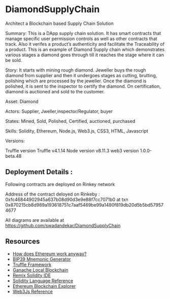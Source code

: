 # DiamondSupplyChain
Architect a Blockchain based Supply Chain Solution

Summary: This is a DApp supply chain solution. It has smart contracts that manage specific user permission controls as well as other contracts that track. Also it verifes a product’s authenticity and facilitate the Traceability of a product. This is an example of Diamond Supply chain which demonstrates various stages a diamond goes through till it reaches the stage where it can be sold.

Story:
It starts with mining rough diamond. Jeweller buys the rough diamond from supplier and then it undergoes stages as cutting, brutting, polishing which are processed by the jeweller.
Once the diamond is polished, it is sent to the inspector to certify the diamond. 
On certification, diamond is auctioned and sold to the customer.

Asset: Diamond

Actors: Supplier, Jweller,inspector/Regulator, buyer

States: Mined, Sold,  Polished, Certified, auctioned, purchased

Skills: Solidity, Ethereum, Node.js, Web3.js, CSS3, HTML, Javascript

Versions: 

Truffle version Truffle v4.1.14
Node version v8.11.3
web3 version 1.0.0-beta.48

## Deployment Details : 

Following contracts are deployed on Rinkey network

Address of the contract deloyed on Rinkeby :
0xfc46844902945a637b08d90d3e9e88f7cc7071b0 at txn 0x870215cb8d989a193618751c7aaf5469be99a1480f819db20d5b5bd579574677

All diagrams are available at https://github.com/swadandekar/DiamondSupplyChain


## Resources

* [How does Ethereum work anyway?](https://medium.com/@preethikasireddy/how-does-ethereum-work-anyway-22d1df506369)
* [BIP39 Mnemonic Generator](https://iancoleman.io/bip39/)
* [Truffle Framework](http://truffleframework.com/)
* [Ganache Local Blockchain](http://truffleframework.com/ganache/)
* [Remix Solidity IDE](https://remix.ethereum.org/)
* [Solidity Language Reference](http://solidity.readthedocs.io/en/v0.4.24/)
* [Ethereum Blockchain Explorer](https://etherscan.io/)
* [Web3Js Reference](https://github.com/ethereum/wiki/wiki/JavaScript-API)


